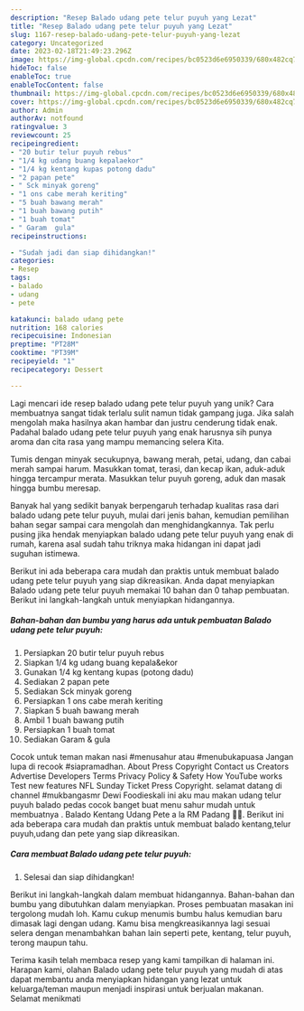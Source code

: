 ```yaml
---
description: "Resep Balado udang pete telur puyuh yang Lezat"
title: "Resep Balado udang pete telur puyuh yang Lezat"
slug: 1167-resep-balado-udang-pete-telur-puyuh-yang-lezat
category: Uncategorized
date: 2023-02-18T21:49:23.296Z
image: https://img-global.cpcdn.com/recipes/bc0523d6e6950339/680x482cq70/balado-udang-pete-telur-puyuh-foto-resep-utama.jpg
hideToc: false
enableToc: true
enableTocContent: false
thumbnail: https://img-global.cpcdn.com/recipes/bc0523d6e6950339/680x482cq70/balado-udang-pete-telur-puyuh-foto-resep-utama.jpg
cover: https://img-global.cpcdn.com/recipes/bc0523d6e6950339/680x482cq70/balado-udang-pete-telur-puyuh-foto-resep-utama.jpg
author: Admin
authorAv: notfound
ratingvalue: 3
reviewcount: 25
recipeingredient:
- "20 butir telur puyuh rebus"
- "1/4 kg udang buang kepalaekor"
- "1/4 kg kentang kupas potong dadu"
- "2 papan pete"
- " Sck minyak goreng"
- "1 ons cabe merah keriting"
- "5 buah bawang merah"
- "1 buah bawang putih"
- "1 buah tomat"
- " Garam  gula"
recipeinstructions:

- "Sudah jadi dan siap dihidangkan!"
categories:
- Resep
tags:
- balado
- udang
- pete

katakunci: balado udang pete 
nutrition: 168 calories
recipecuisine: Indonesian
preptime: "PT28M"
cooktime: "PT39M"
recipeyield: "1"
recipecategory: Dessert

---
```





Lagi mencari ide resep balado udang pete telur puyuh yang unik? Cara membuatnya sangat tidak terlalu sulit namun tidak gampang juga. Jika salah mengolah maka hasilnya akan hambar dan justru cenderung tidak enak. Padahal balado udang pete telur puyuh yang enak harusnya sih punya aroma dan cita rasa yang mampu memancing selera Kita.





Tumis dengan minyak secukupnya, bawang merah, petai, udang, dan cabai merah sampai harum. Masukkan tomat, terasi, dan kecap ikan, aduk-aduk hingga tercampur merata. Masukkan telur puyuh goreng, aduk dan masak hingga bumbu meresap.

Banyak hal yang sedikit banyak berpengaruh terhadap kualitas rasa dari balado udang pete telur puyuh, mulai dari jenis bahan, kemudian pemilihan bahan segar sampai cara mengolah dan menghidangkannya. Tak perlu pusing jika hendak menyiapkan balado udang pete telur puyuh yang enak di rumah, karena asal sudah tahu triknya maka hidangan ini dapat jadi suguhan istimewa.






Berikut ini ada beberapa cara mudah dan praktis untuk membuat balado udang pete telur puyuh yang siap dikreasikan. Anda dapat menyiapkan Balado udang pete telur puyuh memakai 10 bahan dan 0 tahap pembuatan. Berikut ini langkah-langkah untuk menyiapkan hidangannya.

<!--inarticleads1-->

##### Bahan-bahan dan bumbu yang harus ada untuk pembuatan Balado udang pete telur puyuh:

1. Persiapkan 20 butir telur puyuh rebus
1. Siapkan 1/4 kg udang buang kepala&amp;ekor
1. Gunakan 1/4 kg kentang kupas (potong dadu)
1. Sediakan 2 papan pete
1. Sediakan  Sck minyak goreng
1. Persiapkan 1 ons cabe merah keriting
1. Siapkan 5 buah bawang merah
1. Ambil 1 buah bawang putih
1. Persiapkan 1 buah tomat
1. Sediakan  Garam &amp; gula


Cocok untuk teman makan nasi #menusahur atau #menubukapuasa Jangan lupa di recook #siapramadhan. About Press Copyright Contact us Creators Advertise Developers Terms Privacy Policy &amp; Safety How YouTube works Test new features NFL Sunday Ticket Press Copyright. selamat datang di channel #mukbangasmr Dewi Foodieskali ini aku mau makan udang telur puyuh balado pedas cocok banget buat menu sahur mudah untuk membuatnya . Balado Kentang Udang Pete a la RM Padang 👍🏼. Berikut ini ada beberapa cara mudah dan praktis untuk membuat balado kentang,telur puyuh,udang dan pete yang siap dikreasikan. 

<!--inarticleads2-->

##### Cara membuat Balado udang pete telur puyuh:


1. Selesai dan siap dihidangkan!

Berikut ini langkah-langkah dalam membuat hidangannya. Bahan-bahan dan bumbu yang dibutuhkan dalam menyiapkan. Proses pembuatan masakan ini tergolong mudah loh. Kamu cukup menumis bumbu halus kemudian baru dimasak lagi dengan udang. Kamu bisa mengkreasikannya lagi sesuai selera dengan menambahkan bahan lain seperti pete, kentang, telur puyuh, terong maupun tahu. 

Terima kasih telah membaca resep yang kami tampilkan di halaman ini. Harapan kami, olahan Balado udang pete telur puyuh yang mudah di atas dapat membantu anda menyiapkan hidangan yang lezat untuk keluarga/teman maupun menjadi inspirasi untuk berjualan makanan. Selamat menikmati
